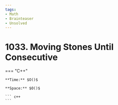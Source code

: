 ```yaml
---
tags:
- Math
- Brainteaser
- Unsolved
---
```



# 1033. Moving Stones Until Consecutive

=== "C++"

    **Time:** $O()$

    **Space:** $O()$

    ``` c++
    ```